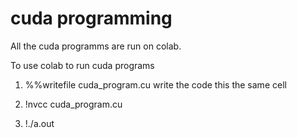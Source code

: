 # cuda programming

All the cuda programms are run on colab.

To use colab to run cuda programs

1. %%writefile cuda_program.cu
  write the code this the same cell
  
2. !nvcc cuda_program.cu
3. !./a.out
